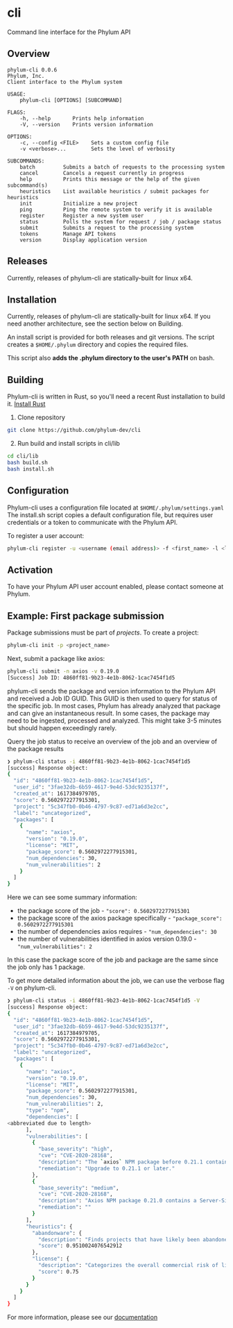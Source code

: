 # cli
Command line interface for the Phylum API

## Overview
```
phylum-cli 0.0.6
Phylum, Inc.
Client interface to the Phylum system

USAGE:
    phylum-cli [OPTIONS] [SUBCOMMAND]

FLAGS:
    -h, --help       Prints help information
    -V, --version    Prints version information

OPTIONS:
    -c, --config <FILE>    Sets a custom config file
    -v <verbose>...        Sets the level of verbosity

SUBCOMMANDS:
    batch         Submits a batch of requests to the processing system
    cancel        Cancels a request currently in progress
    help          Prints this message or the help of the given subcommand(s)
    heuristics    List available heuristics / submit packages for heuristics
    init          Initialize a new project
    ping          Ping the remote system to verify it is available
    register      Register a new system user
    status        Polls the system for request / job / package status
    submit        Submits a request to the processing system
    tokens        Manage API tokens
    version       Display application version
```
## Releases
Currently, releases of phylum-cli are statically-built for linux x64.

## Installation
Currently, releases of phylum-cli are statically-built for linux x64. If you need another architecture, see the section below on Building.

An install script is provided for both releases and git versions. The script creates a `$HOME/.phylum` directory and copies the required files.

This script also **adds the .phylum directory to the user's PATH** on bash.

## Building
Phylum-cli is written in Rust, so you'll need a recent Rust installation to build it. [Install Rust](https://www.rust-lang.org/tools/install)
1. Clone repository
```sh
git clone https://github.com/phylum-dev/cli
```
2. Run build and install scripts in cli/lib
```sh
cd cli/lib
bash build.sh
bash install.sh
```

## Configuration
Phylum-cli uses a configuration file located at `$HOME/.phylum/settings.yaml`
The install.sh script copies a default configuration file, but requires user credentials or a token to communicate with the Phylum API.

To register a user account:
```sh
phylum-cli register -u <username (email address)> -f <first_name> -l <last_name> -p <password>
```

## Activation
To have your Phylum API user account enabled, please contact someone at Phylum.

## Example: First package submission
Package submissions must be part of _projects_. To create a project:
```sh
phylum-cli init -p <project_name>
```
Next, submit a package like axios:
```sh
phylum-cli submit -n axios -v 0.19.0
[Success] Job ID: 4860ff81-9b23-4e1b-8062-1cac7454f1d5
```
phylum-cli sends the package and version information to the Phylum API and received a Job ID GUID. This GUID is then used to query for status of the specific job. In most cases, Phylum has already analyzed that package and can give an instantaneous result. In some cases, the package may need to be ingested, processed and analyzed. This might take 3-5 minutes but should happen exceedingly rarely.

Query the job status to receive an overview of the job and an overview of the package results
```sh
❯ phylum-cli status -i 4860ff81-9b23-4e1b-8062-1cac7454f1d5
[success] Response object:
{
  "id": "4860ff81-9b23-4e1b-8062-1cac7454f1d5",
  "user_id": "3fae32db-6b59-4617-9e4d-53dc9235137f",
  "created_at": 1617384979705,
  "score": 0.5602972277915301,
  "project": "5c347fb0-0b46-4797-9c87-ed71a6d3e2cc",
  "label": "uncategorized",
  "packages": [
    {
      "name": "axios",
      "version": "0.19.0",
      "license": "MIT",
      "package_score": 0.5602972277915301,
      "num_dependencies": 30,
      "num_vulnerabilities": 2
    }
  ]
}
```
Here we can see some summary information:
* the package score of the job - `"score": 0.5602972277915301`
* the package score of the axios package specifically - `"package_score": 0.5602972277915301`
* the number of dependencies axios requires - `"num_dependencies": 30`
* the number of vulnerabilities identified in axios version 0.19.0 - `"num_vulnerabilities": 2`

In this case the package score of the job and package are the same since the job only has 1 package.

To get more detailed information about the job, we can use the verbose flag `-V` on phylum-cli.
```sh
❯ phylum-cli status -i 4860ff81-9b23-4e1b-8062-1cac7454f1d5 -V
[success] Response object:
{
  "id": "4860ff81-9b23-4e1b-8062-1cac7454f1d5",
  "user_id": "3fae32db-6b59-4617-9e4d-53dc9235137f",
  "created_at": 1617384979705,
  "score": 0.5602972277915301,
  "project": "5c347fb0-0b46-4797-9c87-ed71a6d3e2cc",
  "label": "uncategorized",
  "packages": [
    {
      "name": "axios",
      "version": "0.19.0",
      "license": "MIT",
      "package_score": 0.5602972277915301,
      "num_dependencies": 30,
      "num_vulnerabilities": 2,
      "type": "npm",
      "dependencies": [
<abbreviated due to length>
      ],
      "vulnerabilities": [
        {
          "base_severity": "high",
          "cve": "CVE-2020-28168",
          "description": "The `axios` NPM package before 0.21.1 contains a Server-Side Request Forgery (SSRF) vulnerability where an attacker is able to bypass a proxy by providing a URL that responds with a redirect to a restricted host or IP address.",
          "remediation": "Upgrade to 0.21.1 or later."
        },
        {
          "base_severity": "medium",
          "cve": "CVE-2020-28168",
          "description": "Axios NPM package 0.21.0 contains a Server-Side Request Forgery (SSRF) vulnerability where an attacker is able to bypass a proxy by providing a URL that responds with a redirect to a restricted host or IP address.",
          "remediation": ""
        }
      ],
      "heuristics": {
        "abandonware": {
          "description": "Finds projects that have likely been abandoned. [domain: EngineeringRisk]",
          "score": 0.9510024076542912
        },
        "license": {
          "description": "Categorizes the overall commercial risk of license used by this package. [domain: LicenseRisk]",
          "score": 0.75
        }
      }
    }
  ]
}
```
For more information, please see our [documentation](https://docs.phylum.io/docs)

